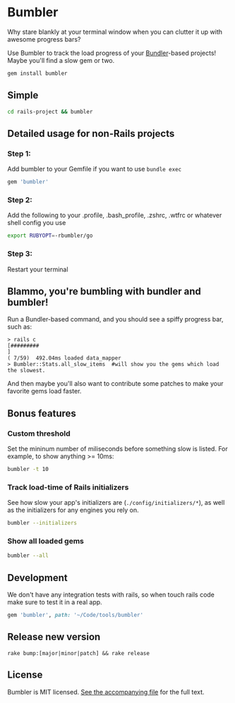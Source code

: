 Bumbler
=======

Why stare blankly at your terminal window when you can clutter it up with
awesome progress bars?

Use Bumbler to track the load progress of your
[Bundler](http://gembundler.com/)-based projects!  Maybe you'll find a slow gem
or two.

```bash
gem install bumbler
```

Simple
------

```bash
cd rails-project && bumbler
```


Detailed usage for non-Rails projects
-------------------------------------

### Step 1:

Add bumbler to your Gemfile if you want to use `bundle exec`

```ruby
gem 'bumbler'
```

### Step 2:

Add the following to your .profile, .bash_profile, .zshrc, .wtfrc or whatever
shell config you use

```bash
export RUBYOPT=-rbumbler/go
```

### Step 3:

Restart your terminal


Blammo, you're bumbling with bundler and bumbler!
-------------------------------------------------

Run a Bundler-based command, and you should see a spiffy progress bar, such as:

```
> rails c
[#########                                                                     ]
( 7/59)  492.04ms loaded data_mapper
> Bumbler::Stats.all_slow_items  #will show you the gems which load the slowest.
```

And then maybe you'll also want to contribute some patches to make your favorite
gems load faster.


Bonus features
--------------

### Custom threshold

Set the mininum number of miliseconds before something slow is listed. For
example, to show anything >= 10ms:

```bash
bumbler -t 10
```

### Track load-time of Rails initializers

See how slow your app's initializers are (`./config/initializers/*`), as well as
the initializers for any engines you rely on.

```bash
bumbler --initializers
```

### Show all loaded gems

```bash
bumbler --all
```


Development
-----------

We don't have any integration tests with rails, so when touch rails code make sure to test it in a real app.

```Ruby
gem 'bumbler', path: '~/Code/tools/bumbler'
```

Release new version
-------------------

`rake bump:[major|minor|patch] && rake release`


License
-------

Bumbler is MIT licensed. [See the accompanying file](MIT-LICENSE.md) for the full
text.
